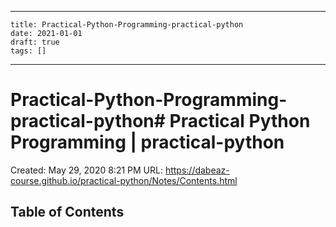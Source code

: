 
---
    title: Practical-Python-Programming-practical-python
    date: 2021-01-01    
    draft: true
    tags: []
---
# Practical-Python-Programming-practical-python# Practical Python Programming | practical-python
Created: May 29, 2020 8:21 PM
URL: https://dabeaz-course.github.io/practical-python/Notes/Contents.html
## Table of Contents
